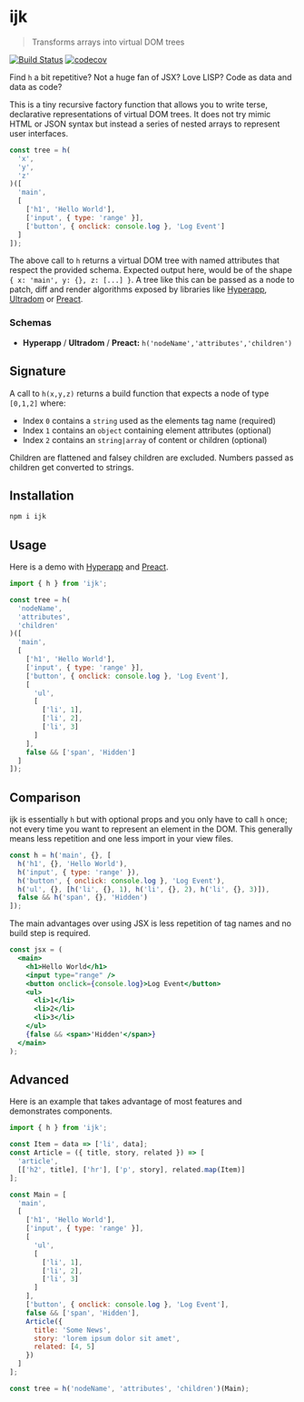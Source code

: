 # ijk

> Transforms arrays into virtual DOM trees

[![Build Status](https://travis-ci.org/lukejacksonn/ijk.svg?branch=master)](https://travis-ci.org/lukejacksonn/ijk)
[![codecov](https://codecov.io/gh/lukejacksonn/ijk/branch/master/graph/badge.svg)](https://codecov.io/gh/lukejacksonn/ijk)

Find `h` a bit repetitive? Not a huge fan of JSX? Love LISP? Code as data and data as code?

This is a tiny recursive factory function that allows you to write terse, declarative representations of virtual DOM trees. It does not try mimic HTML or JSON syntax but instead a series of nested arrays to represent user interfaces.

```js
const tree = h(
  'x',
  'y',
  'z'
)([
  'main',
  [
    ['h1', 'Hello World'],
    ['input', { type: 'range' }],
    ['button', { onclick: console.log }, 'Log Event']
  ]
]);
```

The above call to `h` returns a virtual DOM tree with named attributes that respect the provided schema. Expected output here, would be of the shape `{ x: 'main', y: {}, z: [...] }`. A tree like this can be passed as a node to patch, diff and render algorithms exposed by libraries like [Hyperapp](https://github.com/hyperapp/hyperapp), [Ultradom](https://github.com/jorgebucaran/ultradom) or [Preact](https://github.com/developit/preact).

### Schemas

- **Hyperapp** / **Ultradom** / **Preact:** `h('nodeName','attributes','children')`

## Signature

A call to `h(x,y,z)` returns a build function that expects a node of type `[0,1,2]` where:

- Index `0` contains a `string` used as the elements tag name (required)
- Index `1` contains an `object` containing element attributes (optional)
- Index `2` contains an `string|array` of content or children (optional)

Children are flattened and falsey children are excluded. Numbers passed as children get converted to strings.

## Installation

```bash
npm i ijk
```

## Usage

Here is a demo with [Hyperapp](https://codepen.io/lukejacksonn/pen/BJvXvg?editors=0010) and [Preact](https://codepen.io/lukejacksonn/pen/ZvwKva?editors=0010).

```js
import { h } from 'ijk';

const tree = h(
  'nodeName',
  'attributes',
  'children'
)([
  'main',
  [
    ['h1', 'Hello World'],
    ['input', { type: 'range' }],
    ['button', { onclick: console.log }, 'Log Event'],
    [
      'ul',
      [
        ['li', 1],
        ['li', 2],
        ['li', 3]
      ]
    ],
    false && ['span', 'Hidden']
  ]
]);
```

## Comparison

ijk is essentially `h` but with optional props and you only have to call `h` once; not every time you want to represent an element in the DOM. This generally means less repetition and one less import in your view files.

```js
const h = h('main', {}, [
  h('h1', {}, 'Hello World'),
  h('input', { type: 'range' }),
  h('button', { onclick: console.log }, 'Log Event'),
  h('ul', {}, [h('li', {}, 1), h('li', {}, 2), h('li', {}, 3)]),
  false && h('span', {}, 'Hidden')
]);
```

The main advantages over using JSX is less repetition of tag names and no build step is required.

```jsx
const jsx = (
  <main>
    <h1>Hello World</h1>
    <input type="range" />
    <button onclick={console.log}>Log Event</button>
    <ul>
      <li>1</li>
      <li>2</li>
      <li>3</li>
    </ul>
    {false && <span>'Hidden'</span>}
  </main>
);
```

## Advanced

Here is an example that takes advantage of most features and demonstrates components.

```js
import { h } from 'ijk';

const Item = data => ['li', data];
const Article = ({ title, story, related }) => [
  'article',
  [['h2', title], ['hr'], ['p', story], related.map(Item)]
];

const Main = [
  'main',
  [
    ['h1', 'Hello World'],
    ['input', { type: 'range' }],
    [
      'ul',
      [
        ['li', 1],
        ['li', 2],
        ['li', 3]
      ]
    ],
    ['button', { onclick: console.log }, 'Log Event'],
    false && ['span', 'Hidden'],
    Article({
      title: 'Some News',
      story: 'lorem ipsum dolor sit amet',
      related: [4, 5]
    })
  ]
];

const tree = h('nodeName', 'attributes', 'children')(Main);
```
